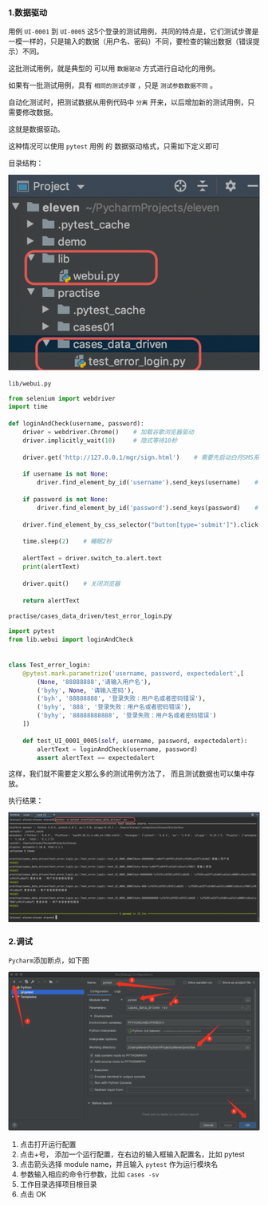 ### 1.数据驱动

用例 `UI-0001` 到 `UI-0005` 这5个登录的测试用例，共同的特点是，它们测试步骤是一模一样的，只是输入的数据（用户名、密码）不同，要检查的输出数据（错误提示）不同。

这批测试用例，就是典型的 可以用 `数据驱动` 方式进行自动化的用例。

如果有一批测试用例，具有 `相同的测试步骤` ，只是 `测试参数数据不同` 。

自动化测试时，把测试数据从用例代码中 `分离` 开来，以后增加新的测试用例，只需要修改数据。

这就是数据驱动。

这种情况可以使用 `pytest` 用例 的 数据驱动格式，只需如下定义即可

目录结构：

![image-20200906211853992](../assert/image-20200906211853992.png)

`lib/webui.py`

```python
from selenium import webdriver
import time

def loginAndCheck(username, password):
    driver = webdriver.Chrome()    # 加载谷歌浏览器驱动
    driver.implicitly_wait(10)     # 隐式等待10秒

    driver.get('http://127.0.0.1/mgr/sign.html')    # 需要先启动白月SMS系统

    if username is not None:
        driver.find_element_by_id('username').send_keys(username)    # 用户名

    if password is not None:
        driver.find_element_by_id('password').send_keys(password)    # 密码

    driver.find_element_by_css_selector("button[type='submit']").click()    # 点击登录按钮

    time.sleep(2)    # 睡眠2秒

    alertText = driver.switch_to.alert.text
    print(alertText)

    driver.quit()    # 关闭浏览器

    return alertText
```

`practise/cases_data_driven/test_error_login`.py

```python
import pytest
from lib.webui import loginAndCheck


class Test_error_login:
    @pytest.mark.parametrize('username, password, expectedalert',[
        (None, '88888888','请输入用户名'),
        ('byhy', None, '请输入密码'),
        ('byh', '88888888', '登录失败：用户名或者密码错误'),
        ('byhy', '888', '登录失败：用户名或者密码错误'),
        ('byhy', '88888888888', '登录失败：用户名或者密码错误')
    ])

    def test_UI_0001_0005(self, username, password, expectedalert):
        alertText = loginAndCheck(username, password)
        assert alertText == expectedalert
```

这样，我们就不需要定义那么多的测试用例方法了， 而且测试数据也可以集中存放。

执行结果：

![image-20200906212526187](../assert/image-20200906212526187.png)

### 2.调试

`Pycharm`添加断点，如下图

![image-20200906213625192](../assert/image-20200906213625192.png)

1. 点击打开运行配置
2. 点击+号， 添加一个运行配置，在右边的输入框输入配置名，比如 pytest
3. 点击箭头选择 module name，并且输入 `pytest` 作为运行模块名
4. 参数输入相应的命令行参数，比如 `cases -sv`
5. 工作目录选择项目根目录
6. 点击 OK